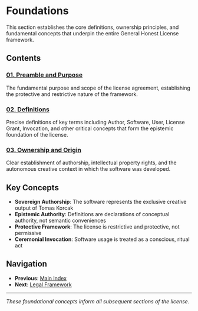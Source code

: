 # Foundations

This section establishes the core definitions, ownership principles, and fundamental concepts that underpin the entire General Honest License framework.

## Contents

### [01. Preamble and Purpose](01-preamble-and-purpose.md)
The fundamental purpose and scope of the license agreement, establishing the protective and restrictive nature of the framework.

### [02. Definitions](02-definitions.md)
Precise definitions of key terms including Author, Software, User, License Grant, Invocation, and other critical concepts that form the epistemic foundation of the license.

### [03. Ownership and Origin](03-ownership-and-origin.md)
Clear establishment of authorship, intellectual property rights, and the autonomous creative context in which the software was developed.

## Key Concepts

- **Sovereign Authorship**: The software represents the exclusive creative output of Tomas Korcak
- **Epistemic Authority**: Definitions are declarations of conceptual authority, not semantic conveniences
- **Protective Framework**: The license is restrictive and protective, not permissive
- **Ceremonial Invocation**: Software usage is treated as a conscious, ritual act

## Navigation

- **Previous**: [Main Index](../README.md)
- **Next**: [Legal Framework](../02-legal-framework/)

---

*These foundational concepts inform all subsequent sections of the license.*